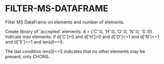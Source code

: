 # FILTER-MS-DATAFRAME  

Filter MS DataFrame on elements and number of elements.  


Create library of 'accepted' elements:    d = {'C':0, 'H':0, 'O':0, 'N':0, 'S':0}  
Indicate max elements:                    if d['C']>0 and d['H']>0 and d['O']<=1 and d['N']<=1 and d['S']<=1 and len(d)==5:  
  
The last condition len(d)==5 indicates that no other elements may be present; only CHONS.  

